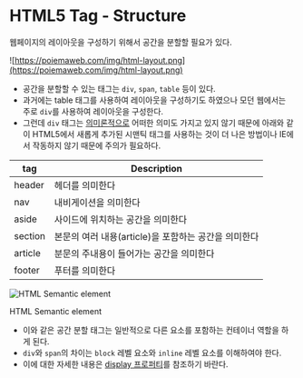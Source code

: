 # HTML5 Tag - Structure

웹페이지의 레이아웃을 구성하기 위해서 공간을 분할할 필요가 있다.

![https://poiemaweb.com/img/html-layout.png](https://poiemaweb.com/img/html-layout.png)

-   공간을 분할할 수 있는 태그는 `div`, `span`, `table` 등이 있다.
-   과거에는 table 태그를 사용하여 레이아웃을 구성하기도 하였으나 모던 웹에서는 주로 `div`를 사용하여 레이아웃을 구성한다.
-   그런데 `div` 태그는 [의미론적으로](https://poiemaweb.com/html5-semantic-web) 어떠한 의미도 가지고 있지 않기 때문에 아래와 같이 HTML5에서 새롭게 추가된 시맨틱 태그를 사용하는 것이 더 나은 방법이나 IE에서 작동하지 않기 때문에 주의가 필요하다.

| tag     | Description                                          |
| ------- | ---------------------------------------------------- |
| header  | 헤더를 의미한다                                      |
| nav     | 내비게이션을 의미한다                                |
| aside   | 사이드에 위치하는 공간을 의미한다                    |
| section | 본문의 여러 내용(article)을 포함하는 공간을 의미한다 |
| article | 분문의 주내용이 들어가는 공간을 의미한다             |
| footer  | 푸터를 의미한다                                      |

![HTML Semantic element](https://poiemaweb.com/img/building-structure.png)

HTML Semantic element

-   이와 같은 공간 분할 태그는 일반적으로 다른 요소를 포함하는 컨테이너 역할을 하게 된다.
-   `div`와 `span`의 차이는 `block` 레벨 요소와 `inline` 레벨 요소를 이해하여야 한다.
-   이에 대한 자세한 내용은 [display 프로퍼티](https://poiemaweb.com/css3-display#1-display-%ED%94%84%EB%A1%9C%ED%8D%BC%ED%8B%B0)를 참조하기 바란다.
